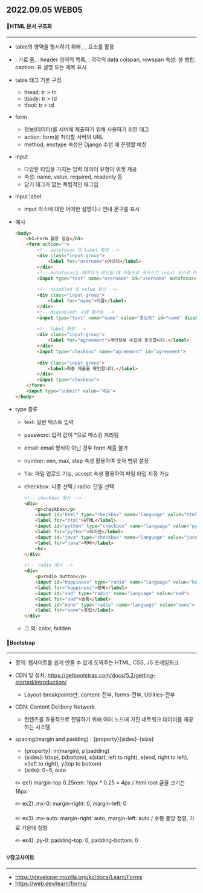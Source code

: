 ## 2022.09.05 WEB05



#### 📌HTML 문서 구조화

---

- table의 영역을 명시하기 위해 <thead>, <tbody>, <tfoot> 요소를 활용
- <tr>: 가로 줄, <th>: header 영역의 목록, <td>: 각각의 data
  colspan, rowspan 속성: 셀 병합, caption: 표 설명 또는 제목 표시
- table 태그 기본 구성
  - thead: tr > th
  - tbody: tr > td
  - tfoot: tr > td

- form
  - 정보(데이터)를 서버에 제출하기 위해 사용하기 위한 태그
  - action: form을 처리할 서버의 URL
  - method, enctype 속성은 Django 수업 때 진행할 예정

- input
  - 다양한 타입을 가지는 입력 데이터 유형이 위젯 제공
  - 속성: name, value, required, readonly 등
  - 닫기 태그가 없는 독립적인 태그임

- input label

  - input 박스에 대한 어떠한 설명이나 안내 문구를 표시

- 예시

  ```html
  <body>
      <h1>Form 활용 실습</h1>
      <form action="">
          <!-- autofocus 및 label 확인 -->
          <div class="input-group">
              <label for="username">아이디</label>
          </div>
          <!-- autofocus는 페이지가 로드될 때 자동으로 포커스가 input 요소로 이동됨 -->
          <input type="text" name="username" id="username" autofocus>
          
          <!-- disabled 및 value 확인 -->
          <div class="input-group">
              <label for="name">이름</label>
          </div>
          <!-- diasabled: 수정 불가능 -->
          <input type="text" name="name" value="홍길동" id="name" disabled>
          
          <!-- label 확인 -->
          <div class="input-group">
              <label for="agreement">개인정보 수집에 동의합니다.</label>
          </div>
          <input type="checkbox" name="agreement" id="agreement">
          
          <div class="input-group">
              <label>최종 제출을 확인합니다.</label>
          </div>
          <input type="checkbox">
      </form>
      <input type="submit" value="제출">
  </body>
  ```

- type 종류

  - text: 일반 텍스트 입력

  - password: 입력 값이 *으로 마스킹 처리됨

  - email: email 형식이 아닌 경우 form 제출 불가

  - number: min, max, step 속성 활용하여 숫자 범위 설정

  - file: 파일 업로드 기능, accept 속성 활용하여 파일 타입 지정 가능

  - checkbox: 다중 선택 / radio: 단일 선택

    ```html
    <!-- checkbox 예시 -->
    <div>
        <p>checkbox</p>
        <input id="html" type="checkbox" name="language" value="html">
        <label for="html">HTML</label>
        <input id="python" type="checkbox" name="language" value="python">
        <label for="python">파이썬</label>
        <input id="java" type="checkbox" name="language" value="java">
        <label for="java">자바</label>
        <hr>
    </div>
    
    <!-- radio 예시 -->
    <div>
        <p>radio button</p>
        <input id="happiness" type="radio" name="language" value="happiness">
        <label for="happiness">행복</label>
        <input id="sad" type="radio" name="language" value="sad">
        <label for="sad">슬픔</label>
        <input id="none" type="radio" name="language" value="none">
        <label for="none">중립</label>
    </div>
    ```

    

  - 그 외: color, hidden



#### 📌Bootstrap

---

- 정의: 웹사이트를 쉽게 만들 수 있게 도와주는 HTML, CSS, JS 프레임워크

- CDN 및 설치: https://getbootstrap.com/docs/5.2/getting-started/introduction/
  - Layout-breakpoints만, content-전부, forms-전부, Utilities-전부
  
- CDN: Content Delibery Network

  - 컨텐츠를 효율적으로 전달하기 위해 여러 노드에 가진 네트워크 데이터를 제공하는 시스템

- spacing(margin and padding) : {property}{sides}-{size}

  - {property}: m(margin), p(padding)
  - {sides}: t(top), b(bottom), s(start, left to right), e(end, right to left), x(left to right), y(top to bottom)
  - {side}: 0~5, auto

  ✏️ ex1) margin-top 0.25rem: 16px * 0.25 = 4px / html root 글꼴 크기는 16px

  ✏️ ex2) .mx-0: margin-right: 0, margin-left: 0

  ✏️ ex3) .mx-auto: margin-right: auto, margin-left: auto / 수평 중앙 정렬, 가로 가운데 정렬

  ✏️ ex4) .py-0: padding-top: 0, padding-bottom: 0





#### 💡참고사이트

---

- https://developer.mozilla.org/ko/docs/Learn/Forms
- https://web.dev/learn/forms/
